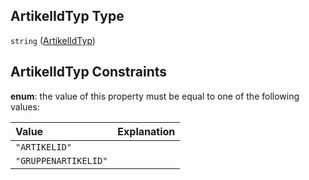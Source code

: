 ## ArtikelIdTyp Type

`string` ([ArtikelIdTyp](artikelidtyp.md))

## ArtikelIdTyp Constraints

**enum**: the value of this property must be equal to one of the following values:

| Value                | Explanation |
| :------------------- | :---------- |
| `"ARTIKELID"`        |             |
| `"GRUPPENARTIKELID"` |             |
